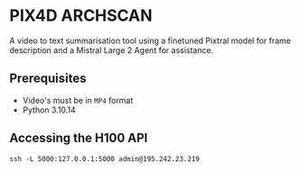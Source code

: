 # PIX4D ARCHSCAN

A video to text summarisation tool using a finetuned Pixtral model for frame description and a Mistral Large 2 Agent for assistance.

## Prerequisites

- Video's must be in `MP4` format
- Python 3.10.14

## Accessing the H100 API

```
ssh -L 5000:127.0.0.1:5000 admin@195.242.23.219
```
